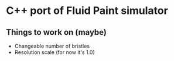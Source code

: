 # C++ port of Fluid Paint simulator

## Things to work on (maybe)
* Changeable number of bristles
* Resolution scale (for now it's 1.0)
